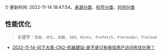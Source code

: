 :alarm_clock: 更新时间: 2022-11-14 18:47:54。[来源分类](../README.md)、[标签分类](../TAGS.md)、[时间分类](../TIMELINE.md)

## 性能优化


> 关键字：`性能`、`优化`、`加载`、`SEO`、`Hints`、`Prefetch`、`Prerender`、`Preload`



- [2022-11-14-问下大家-CN2-机器建站-是不是只有电信用户访问有优化呀？](https://www.v2ex.com/t/895239) 